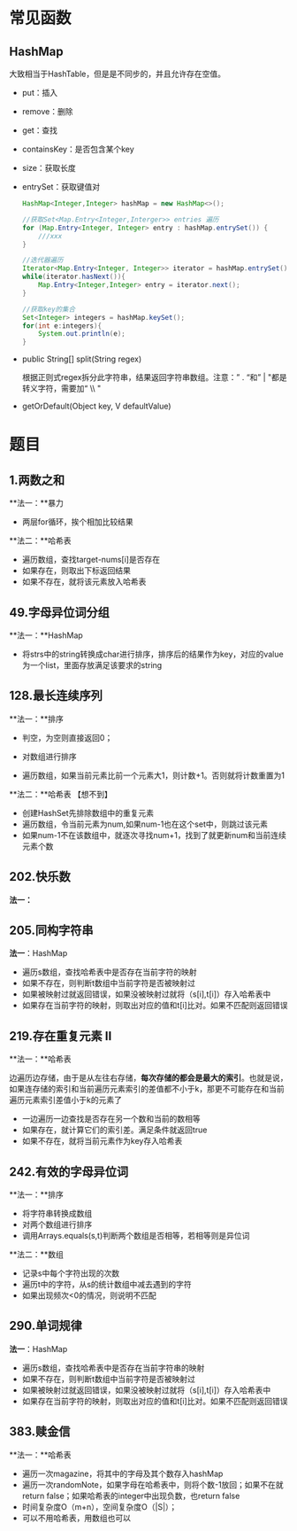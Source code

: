 # 常见函数

## HashMap

大致相当于HashTable，但是是不同步的，并且允许存在空值。

+ put：插入

+ remove：删除

+ get：查找

+ containsKey：是否包含某个key

+ size：获取长度

+ entrySet：获取键值对

  ```java
  HashMap<Integer,Integer> hashMap = new HashMap<>();
  
  //获取Set<Map.Entry<Integer,Interger>> entries 遍历
  for (Map.Entry<Integer, Integer> entry : hashMap.entrySet()) {
      ///xxx
  }
  
  //迭代器遍历
  Iterator<Map.Entry<Integer, Integer>> iterator = hashMap.entrySet().iterator();
  while(iterator.hasNext()){
      Map.Entry<Integer,Integer> entry = iterator.next();
  }
  
  //获取key的集合
  Set<Integer> integers = hashMap.keySet();
  for(int e:integers){
      System.out.println(e);
  }
  ```

  



+ public String[] split(String regex) 

  根据正则式regex拆分此字符串，结果返回字符串数组。注意：” . “和” | "都是转义字符，需要加“ \\\ "

+ getOrDefault(Object key, V defaultValue)

# 题目

## 1.两数之和

**法一：**暴力

+ 两层for循环，挨个相加比较结果



**法二：**哈希表

+ 遍历数组，查找target-nums[i]是否存在
+ 如果存在，则取出下标返回结果
+ 如果不存在，就将该元素放入哈希表



## 49.字母异位词分组

**法一：**HashMap

+ 将strs中的string转换成char进行排序，排序后的结果作为key，对应的value为一个list，里面存放满足该要求的string



## 128.最长连续序列

**法一：**排序

+ 判空，为空则直接返回0；

+ 对数组进行排序
+ 遍历数组，如果当前元素比前一个元素大1，则计数+1。否则就将计数重置为1



**法二：**哈希表 【想不到】

+ 创建HashSet先排除数组中的重复元素
+ 遍历数组，令当前元素为num,如果num-1也在这个set中，则跳过该元素
+ 如果num-1不在该数组中，就逐次寻找num+1，找到了就更新num和当前连续元素个数

## 202.快乐数

**法一：**





## 205.同构字符串

**法一**：HashMap

+ 遍历s数组，查找哈希表中是否存在当前字符的映射
+ 如果不存在，则判断t数组中当前字符是否被映射过
+ 如果被映射过就返回错误，如果没被映射过就将（s[i],t[i]）存入哈希表中
+ 如果存在当前字符的映射，则取出对应的值和t[i]比对。如果不匹配则返回错误



## 219.存在重复元素 II

**法一：**哈希表

边遍历边存储，由于是从左往右存储，**每次存储的都会是最大的索引**。也就是说，如果连存储的索引和当前遍历元素索引的差值都不小于k，那更不可能存在和当前遍历元素索引差值小于k的元素了

+ 一边遍历一边查找是否存在另一个数和当前的数相等
+ 如果存在，就计算它们的索引差。满足条件就返回true
+ 如果不存在，就将当前元素作为key存入哈希表



## 242.有效的字母异位词

**法一：**排序

+ 将字符串转换成数组
+ 对两个数组进行排序
+ 调用Arrays.equals(s,t)判断两个数组是否相等，若相等则是异位词



**法二：**数组

+ 记录s中每个字符出现的次数
+ 遍历t中的字符，从s的统计数组中减去遇到的字符
+ 如果出现频次<0的情况，则说明不匹配



## 290.单词规律

**法一**：HashMap

- 遍历s数组，查找哈希表中是否存在当前字符串的映射
- 如果不存在，则判断t数组中当前字符是否被映射过
- 如果被映射过就返回错误，如果没被映射过就将（s[i],t[i]）存入哈希表中
- 如果存在当前字符的映射，则取出对应的值和t[i]比对。如果不匹配则返回错误



## 383.赎金信

**法一：**哈希表

- 遍历一次magazine，将其中的字母及其个数存入hashMap
- 遍历一次randomNote，如果字母在哈希表中，则将个数-1放回；如果不在就return false；如果哈希表的integer中出现负数，也return false
- 时间复杂度O（m+n），空间复杂度O（|S|）；
- 可以不用哈希表，用数组也可以